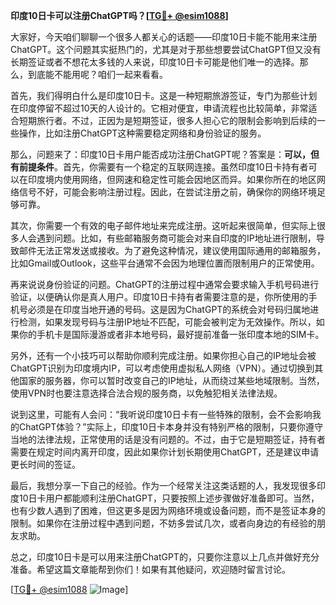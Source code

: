 **印度10日卡可以注册ChatGPT吗？[[TG💪+ @esim1088](https://t.me/s/esim1088)]**

大家好，今天咱们聊聊一个很多人都关心的话题——印度10日卡能不能用来注册ChatGPT。这个问题其实挺热门的，尤其是对于那些想要尝试ChatGPT但又没有长期签证或者不想花太多钱的人来说，印度10日卡可能是他们唯一的选择。那么，到底能不能用呢？咱们一起来看看。

首先，我们得明白什么是印度10日卡。这是一种短期旅游签证，专门为那些计划在印度停留不超过10天的人设计的。它相对便宜，申请流程也比较简单，非常适合短期旅行者。不过，正因为是短期签证，很多人担心它的限制会影响到后续的一些操作，比如注册ChatGPT这种需要稳定网络和身份验证的服务。

那么，问题来了：印度10日卡用户能否成功注册ChatGPT呢？答案是：**可以，但有前提条件**。首先，你需要有一个稳定的互联网连接。虽然印度10日卡持有者可以在印度境内使用网络，但网速和稳定性可能会因地区而异。如果你所在的地区网络信号不好，可能会影响注册过程。因此，在尝试注册之前，确保你的网络环境足够可靠。

其次，你需要一个有效的电子邮件地址来完成注册。这听起来很简单，但实际上很多人会遇到问题。比如，有些邮箱服务商可能会对来自印度的IP地址进行限制，导致邮件无法正常发送或接收。为了避免这种情况，建议使用国际通用的邮箱服务，比如Gmail或Outlook，这些平台通常不会因为地理位置而限制用户的正常使用。

再来说说身份验证的问题。ChatGPT的注册过程中通常会要求输入手机号码进行验证，以便确认你是真人用户。印度10日卡持有者需要注意的是，你所使用的手机号必须是在印度当地开通的号码。这是因为ChatGPT的系统会对号码归属地进行检测，如果发现号码与注册IP地址不匹配，可能会被判定为无效操作。所以，如果你的手机卡是国际漫游或者非本地号码，最好提前准备一张印度本地的SIM卡。

另外，还有一个小技巧可以帮助你顺利完成注册。如果你担心自己的IP地址会被ChatGPT识别为印度境内IP，可以考虑使用虚拟私人网络（VPN）。通过切换到其他国家的服务器，你可以暂时改变自己的IP地址，从而绕过某些地域限制。当然，使用VPN时也要注意选择合法合规的服务商，以免触犯相关法律法规。

说到这里，可能有人会问：“我听说印度10日卡有一些特殊的限制，会不会影响我的ChatGPT体验？”实际上，印度10日卡本身并没有特别严格的限制，只要你遵守当地的法律法规，正常使用的话是没有问题的。不过，由于它是短期签证，持有者需要在规定时间内离开印度，因此如果你计划长期使用ChatGPT，还是建议申请更长时间的签证。

最后，我想分享一下自己的经验。作为一个经常关注这类话题的人，我发现很多印度10日卡用户都能顺利注册ChatGPT，只要按照上述步骤做好准备即可。当然，也有少数人遇到了困难，但这更多是因为网络环境或设备问题，而不是签证本身的限制。如果你在注册过程中遇到问题，不妨多尝试几次，或者向身边的有经验的朋友求助。

总之，印度10日卡是可以用来注册ChatGPT的，只要你注意以上几点并做好充分准备。希望这篇文章能帮到你们！如果有其他疑问，欢迎随时留言讨论。

[[TG💪+ @esim1088](https://t.me/s/esim1088) ![Image](https://i.postimg.cc/4NQfJmqS/Snipaste-2025-05-13-00-14-12.png)]
